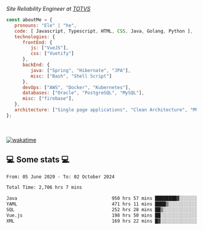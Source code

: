 <p><em>Site Reliability Engineer at <a href="https://www.totvs.com/">TOTVS</a></br>
</em></p>


```javascript
const aboutMe = {
   pronouns: "Ele" | "he",
   code: [ Javascript, Typescript, HTML, CSS, Java, Golang, Python ],
   technologies: {
      frontEnd: {
         js: ["VueJS"],
         css: ["Vuetify"]
      },
      backEnd: {
         java: ["Spring", "Hibernate", "JPA"],
         misc: ["Bash", "Shell Script"]
      },
      devOps: ["AWS", "Docker", "Kubernetes"],
      databases: ["Oracle", "PostgreSQL", "MySQL"],
      misc: ["firebase"],
   },
   architecture: ["Single page applications", "Clean Architecture", "MVC", "Microservices"],
};
```
</br></br>
[![wakatime](https://wakatime.com/badge/user/a3a8ed06-d304-4d6b-bc86-4adc418cdea7.svg)](https://wakatime.com/@a3a8ed06-d304-4d6b-bc86-4adc418cdea7)
<h2>💻 Some stats 💻</h2>

<!--START_SECTION:waka-->

```txt
From: 05 June 2020 - To: 02 October 2024

Total Time: 2,706 hrs 7 mins

Java                                   950 hrs 57 mins ████████▓░░░░░░░░░░░░░░░░   35.14 %
YAML                                   471 hrs 11 mins ████▒░░░░░░░░░░░░░░░░░░░░   17.41 %
SQL                                    252 hrs 28 mins ██▒░░░░░░░░░░░░░░░░░░░░░░   09.33 %
Vue.js                                 198 hrs 50 mins ██░░░░░░░░░░░░░░░░░░░░░░░   07.35 %
XML                                    169 hrs 22 mins █▓░░░░░░░░░░░░░░░░░░░░░░░   06.26 %
```

<!--END_SECTION:waka-->
